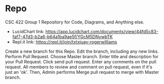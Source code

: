 # Repo
CSC 422 Group 1 Repository for Code, Diagrams, and Anything else.

- LucidChart link: https://app.lucidchart.com/documents/view/44fd5c83-faf7-47d3-b2a6-b64a1ba9ae5f/YGcM5DNywbTK
- Repl.it link: https://repl.it/join/txtxjuay-rogerwilliams

Create a new branch for this Repo.
Edit the branch, including any new links.
Perform Pull Request.
Choose Master branch.
Enter title and description for your Pull Request.
Click send pull request.
Enter any comments on the pull request.
All members to review and comment on pull request, even if it's just an 'ok'.
Then, Admin performs Merge pull request to merge with Master branch.

